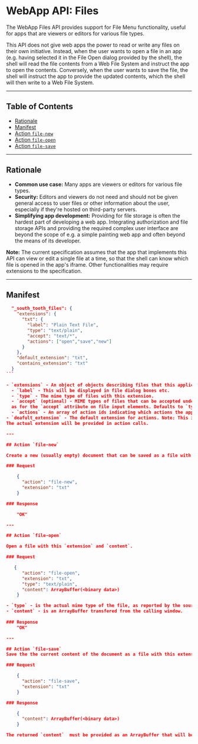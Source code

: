 # WebApp API: Files

The WebApp Files API provides support for File Menu functionality, useful for apps that are viewers or editors for various file types.

This API does not give web apps the power to read or write any files on their own initiative. Instead, when the user
wants to open a file in an app (e.g. having selected it in the File Open dialog provided by the shell), the shell will 
read the file contents from a Web File System and instruct the app to open the contents. Conversely, when the user wants
to save the file, the shell will instruct the app to provide the updated contents, which the shell will then write
to a Web File System.

---

## Table of Contents
+ [Rationale](#rationale)
+ [Manifest](#manifest)
+ [Action `file-new`](#action-file-new)
+ [Action `file-open`](#action-file-open)
+ [Action `file-save`](#action-file-save)

---

## Rationale
- __Common use case:__ Many apps are viewers or editors for various file types.
- __Security:__ Editors and viewers do not need and should not be given general access to user files or
other information about the user, especially if they're hosted on third-party servers.
- __Simplifying app development:__ Providing for file storage is often the hardest part of developing a web app.
Integrating authorization and file storage APIs and providing the required complex user interface are beyond the scope of
e.g. a simple painting web app and often beyond the means of its developer. 

__Note:__ The current specification assumes that the app that implements this API can view or edit a 
single file at a time, so that the shell can know which file is opened in the app's iframe.
Other functionalities may require extensions to the specification.

---

## Manifest
````json
  "_south_tooth_files": {
    "extensions": {
      "txt": {
        "label": "Plain Text File",
        "type": "text/plain",
        "accept": "text/*",
        "actions": ["open","save","new"]
      }
    },
    "default_extension": "txt",
    "contains_extension": "txt"
  }
```

- `extensions` - An object of objects describing files that this application can create/open and/or save, keyed by file extenstion.
  - `label` - This will be displayed in file dialog boxes etc.
  - `type` - The mime type of files with this extension.
  - `accept` (optional) - MIME types of files that can be accepted under this extension, in the same format 
  as for the `accept` attribute on file input elements. Defaults to `type`.
  - `actions` - An array of action ids indicating which actions the application can perform for this extension.
- `deafult_extension` - The default extension for actions. Note: This is only a hint for the shell. 
The actual extension will be provided in action calls.

---

## Action `file-new`

Create a new (usually empty) document that can be saved as a file with this `extension`.

### Request

    {
      "action": "file-new",
      "extension": "txt"
    }

### Response

    "OK"

---

## Action `file-open`

Open a file with this `extension` and `content`.

### Request

   {
      "action": "file-open",
      "extension": "txt",
      "type": "text/plain",
      "content": ArrayBuffer(<binary data>)
    }

- `type` - is the actual mime type of the file, as reported by the source file system.
- `content` - is an ArrayBuffer transfered from the calling window.
    
### Response
	"OK"

---

## Action `file-save`
Save the the current content of the document as a file with this extension.

### Request

    {
      "action": "file-save",
      "extension": "txt"
    }

### Response

    {
      "content": ArrayBuffer(<binary data>)
    }

The returned `content`  must be provided as an ArrayBuffer that will be transfered to the calling window. __Note:__ This means that the ArrayBuffer will no longer will available in the app's window.

